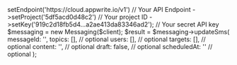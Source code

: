 <?php

use Getapp\Client;
use Getapp\Services\Messaging;

$client = (new Client())
    ->setEndpoint('https://cloud.appwrite.io/v1') // Your API Endpoint
    ->setProject('5df5acd0d48c2') // Your project ID
    ->setKey('919c2d18fb5d4...a2ae413da83346ad2'); // Your secret API key

$messaging = new Messaging($client);

$result = $messaging->updateSms(
    messageId: '<MESSAGE_ID>',
    topics: [], // optional
    users: [], // optional
    targets: [], // optional
    content: '<CONTENT>', // optional
    draft: false, // optional
    scheduledAt: '' // optional
);